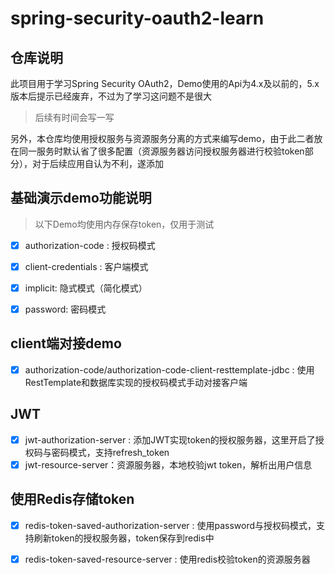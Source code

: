 # spring-security-oauth2-learn
## 仓库说明
此项目用于学习Spring Security OAuth2，Demo使用的Api为4.x及以前的，5.x版本后提示已经废弃，不过为了学习这问题不是很大
> 后续有时间会写一写

另外，本仓库均使用授权服务与资源服务分离的方式来编写demo，由于此二者放在同一服务时默认省了很多配置（资源服务器访问授权服务器进行校验token部分），对于后续应用自认为不利，遂添加

## 基础演示demo功能说明
> 以下Demo均使用内存保存token，仅用于测试

- [x] authorization-code : 授权码模式

- [x] client-credentials : 客户端模式

- [x] implicit: 隐式模式（简化模式）

- [x] password: 密码模式

## client端对接demo
- [x] authorization-code/authorization-code-client-resttemplate-jdbc : 使用RestTemplate和数据库实现的授权码模式手动对接客户端

## JWT
- [x] jwt-authorization-server : 添加JWT实现token的授权服务器，这里开启了授权码与密码模式，支持refresh_token
- [x] jwt-resource-server：资源服务器，本地校验jwt token，解析出用户信息

## 使用Redis存储token
- [x] redis-token-saved-authorization-server : 使用password与授权码模式，支持刷新token的授权服务器，token保存到redis中
- [x] redis-token-saved-resource-server : 使用redis校验token的资源服务器



